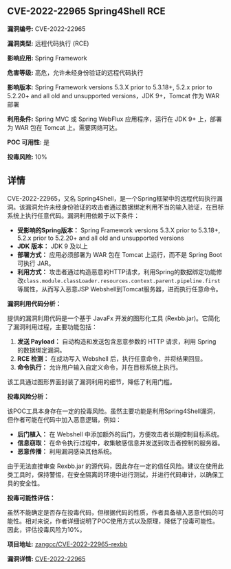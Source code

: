 ## CVE-2022-22965 Spring4Shell RCE

**漏洞编号:** CVE-2022-22965

**漏洞类型:** 远程代码执行 (RCE)

**影响应用:** Spring Framework

**危害等级:** 高危，允许未经身份验证的远程代码执行

**影响版本:** Spring Framework versions 5.3.X prior to 5.3.18+, 5.2.x prior to 5.2.20+ and all old and unsupported versions，JDK 9+，Tomcat 作为 WAR 部署

**利用条件:** Spring MVC 或 Spring WebFlux 应用程序，运行在 JDK 9+ 上，部署为 WAR 包在 Tomcat 上。需要网络可达。

**POC 可用性:** 是

**投毒风险:** 10%

## 详情

CVE-2022-22965，又名 Spring4Shell，是一个Spring框架中的远程代码执行漏洞。该漏洞允许未经身份验证的攻击者通过数据绑定利用不当的输入验证，在目标系统上执行任意代码。漏洞利用依赖于以下条件：

*   **受影响的Spring版本：** Spring Framework versions 5.3.X prior to 5.3.18+, 5.2.x prior to 5.2.20+ and all old and unsupported versions
*   **JDK 版本：** JDK 9 及以上
*   **部署方式：** 应用必须部署为 WAR 包在 Tomcat 上运行，而不是 Spring Boot 可执行 JAR。
*   **利用方式：**  攻击者通过构造恶意的HTTP请求，利用Spring的数据绑定功能修改`class.module.classLoader.resources.context.parent.pipeline.first`等属性，从而写入恶意JSP Webshell到Tomcat服务器，进而执行任意命令。

**漏洞利用代码分析：**

提供的漏洞利用代码是一个基于 JavaFx 开发的图形化工具 (Rexbb.jar)。它简化了漏洞利用过程，主要功能包括：

1.  **发送 Payload：**  自动构造和发送包含恶意参数的 HTTP 请求，利用 Spring 的数据绑定漏洞。
2.  **RCE 检测：**  在成功写入 Webshell 后，执行任意命令，并将结果回显。
3.  **命令执行：**  允许用户输入自定义命令，并在目标系统上执行。

该工具通过图形界面封装了漏洞利用的细节，降低了利用门槛。

**投毒风险分析：**

该POC工具本身存在一定的投毒风险。虽然主要功能是利用Spring4Shell漏洞，但作者可能在代码中加入恶意逻辑，例如：

*   **后门植入：**  在 Webshell 中添加额外的后门，方便攻击者长期控制目标系统。
*   **信息窃取：**  在命令执行过程中，收集敏感信息并发送到攻击者控制的服务器。
*   **恶意传播：**  利用漏洞感染其他系统。

由于无法直接审查 Rexbb.jar 的源代码，因此存在一定的信任风险。建议在使用此类工具时，保持警惕，在安全隔离的环境中进行测试，并进行代码审计，以确保工具的安全性。

**投毒可能性评估：**

虽然不能确定是否存在投毒代码，但根据代码的性质，作者具备植入恶意代码的可能性。相对来说，作者详细说明了POC使用方式以及原理，降低了投毒可能性。因此，评估投毒风险为10%。

**项目地址:** [zangcc/CVE-2022-22965-rexbb](https://github.com/zangcc/CVE-2022-22965-rexbb)

**漏洞详情:** [CVE-2022-22965](https://nvd.nist.gov/vuln/detail/CVE-2022-22965)